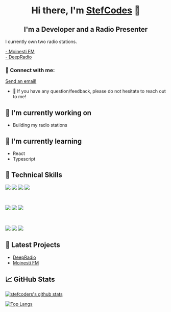 <h1 align="center">
Hi there, I'm <a href="https://stefcodes.co.uk" target="_blank" rel="noreferrer">StefCodes</a> 👋
</h1>

<h2 align="center">
I'm a Developer and a Radio Presenter
</h2> 

I currently own two radio stations.

<a href="https://moinestifm.ro">- Moinesti FM </a>
<br>
<a href="https://deepradio.ro">- DeepRadio </a>

### 🤝 Connect with me:

<a href="mailto:stefan@stefcodes.co.uk"> Send an email! </a>
</br>
- 💬 If you have any question/feedback, please do not hesitate to reach out to me!

## 🔭 I'm currently working on

- Building my radio stations

## 🌱 I'm currently learning

- React
- Typescript
  
## 💼 Technical Skills

![](https://img.shields.io/badge/Code-JavaScript-informational?style=flat&logo=JavaScript&color=F7DF1E)
![](https://img.shields.io/badge/Code-HTML5-informational?style=flat&logo=HTML5&color=E34F26)
![](https://img.shields.io/badge/Code-PostgreSQL-informational?style=flat&logo=Python&color=336791)
![](https://img.shields.io/badge/Code-SQLite-informational?style=flat&logo=PHP&color=003B57)

</br>

![](https://img.shields.io/badge/Style-Bootstrap-informational?style=flat&logo=Bootstrap&color=7952B3)
![](https://img.shields.io/badge/Style-CSS3-informational?style=flat&logo=CSS3&color=1572B6)
![](https://img.shields.io/badge/Style-styled--components-informational?style=flat&logo=styled-components&color=DB7093)


</br>

![](https://img.shields.io/badge/Tools-NPM-informational?style=flat&logo=NPM&color=CB3837)
![](https://img.shields.io/badge/Tools-Git-informational?style=flat&logo=Git&color=F05032)
![](https://img.shields.io/badge/Tools-GitHub-informational?style=flat&logo=GitHub&color=181717)

## 📝 Latest Projects

- [DeepRadio](https://deepradio.ro)
- [Moinesti FM](https://moinestifm.ro)

## 📈 GitHub Stats 

[![stefcoders's github stats](https://github-readme-stats.vercel.app/api?username=stefcoders)](https://github.com/StefCoders)

[![Top Langs](https://github-readme-stats.vercel.app/api/top-langs/?username=stefcoders&layout=compact)](https://github.com/StefCoders)
